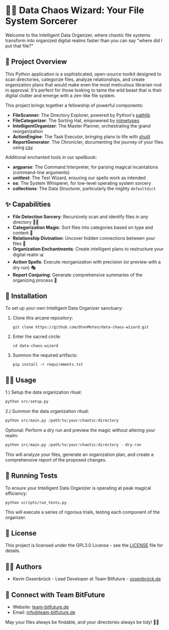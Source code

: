 # 🧙‍♂️ Data Chaos Wizard: Your File System Sorcerer

Welcome to the Intelligent Data Organizer, where chaotic file systems transform into organized digital realms faster than you can say "where did I put that file?"

## 🌟 Project Overview

This Python application is a sophisticated, open-source toolkit designed to scan directories, categorize files, analyze relationships, and create organization plans that would make even the most meticulous librarian nod in approval. It's perfect for those looking to tame the wild beast that is their digital clutter and emerge with a zen-like file system.

This project brings together a fellowship of powerful components:

- **FileScanner**: The Directory Explorer, powered by Python's [pathlib](https://docs.python.org/3/library/pathlib.html)
- **FileCategorizer**: The Sorting Hat, empowered by [mimetypes](https://docs.python.org/3/library/mimetypes.html)
- **IntelligentOrganizer**: The Master Planner, orchestrating the grand reorganization
- **ActionEngine**: The Task Executor, bringing plans to life with [shutil](https://docs.python.org/3/library/shutil.html)
- **ReportGenerator**: The Chronicler, documenting the journey of your files using [csv](https://docs.python.org/3/library/csv.html)

Additional enchanted tools in our spellbook:

- **argparse**: The Command Interpreter, for parsing magical incantations (command-line arguments)
- **unittest**: The Test Wizard, ensuring our spells work as intended
- **os**: The System Whisperer, for low-level operating system sorcery
- **collections**: The Data Structurer, particularly the mighty `defaultdict`

## ✨ Capabilities

- **File Detection Sorcery**: Recursively scan and identify files in any directory 🕵️‍♂️
- **Categorization Magic**: Sort files into categories based on type and content 🎩
- **Relationship Divination**: Uncover hidden connections between your files 🔮
- **Organization Enchantments**: Create intelligent plans to restructure your digital realm 📊
- **Action Spells**: Execute reorganization with precision (or preview with a dry run) 🎭
- **Report Conjuring**: Generate comprehensive summaries of the organizing process 📜

## 🔮 Installation

To set up your own Intelligent Data Organizer sanctuary:

1. Clone this arcane repository:
   ```
   git clone https://github.com/OtenMoten/data-chaos-wizard.git
   ```
2. Enter the sacred circle:
   ```
   cd data-chaos-wizard
   ```
3. Summon the required artifacts:
   ```
   pip install -r requirements.txt
   ```

## 🧙‍♂️ Usage

1.) Setup the data organization ritual:

```python
python src/setup.py
```

2.) Summon the data organization ritual:

```python
python src/main.py /path/to/your/chaotic/directory
```

Optional: Perform a dry run and preview the magic without altering your realm:

```python
python src/main.py /path/to/your/chaotic/directory --dry-run
```

This will analyze your files, generate an organization plan, and create a comprehensive report of the proposed changes.

## 🧬 Running Tests

To ensure your Intelligent Data Organizer is operating at peak magical efficiency:

```
python scripts/run_tests.py
```

This will execute a series of rigorous trials, testing each component of the organizer.

## 📜 License

This project is licensed under the GPL3.0 License - see the [LICENSE](LICENSE) file for details.

## 🧙‍♂️ Authors
- Kevin Ossenbrück - Lead Developer at Team Bitfuture - [ossenbrück.de](https://ossenbrück.de)

## 🌟 Connect with Team BitFuture
- Website: [team-bitfuture.de](https://team-bitfuture.de)
- Email: [info@team-bitfuture.de](mailto:info@team-bitfuture.de)

May your files always be findable, and your directories always be tidy! 📂✨
